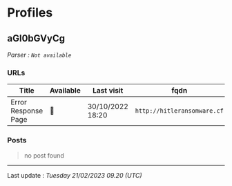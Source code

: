 # Profiles

## **aGl0bGVyCg**


_Parser : `Not available`_

### URLs
| Title | Available | Last visit | fqdn | Screenshot 
|---|---|---|---|---|
| Error Response Page | 🔴 | 30/10/2022 18:20 | `http://hitleransomware.cf` | ❌ | 

### Posts

> no post found


 --- 


Last update : _Tuesday 21/02/2023 09.20 (UTC)_
